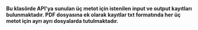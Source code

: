 **Bu klasörde API'ya sunulan üç metot için istenilen input ve output kayıtları bulunmaktadır. PDF dosyasına ek olarak kayıtlar txt formatında her üç metot için ayrı ayrı dosyalarda tutulmaktadır.**
